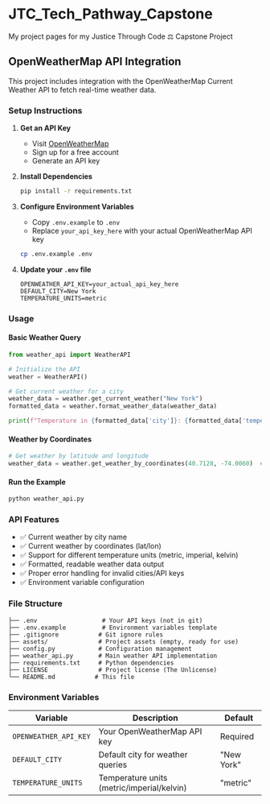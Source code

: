# JTC_Tech_Pathway_Capstone

My project pages for my Justice Through Code ⚖ Capstone Project

## OpenWeatherMap API Integration

This project includes integration with the OpenWeatherMap Current Weather API to fetch real-time weather data.

### Setup Instructions

1. **Get an API Key**
   - Visit [OpenWeatherMap](https://openweathermap.org/api)
   - Sign up for a free account
   - Generate an API key

2. **Install Dependencies**

   ```bash
   pip install -r requirements.txt
   ```

3. **Configure Environment Variables**

   - Copy `.env.example` to `.env`
   - Replace `your_api_key_here` with your actual OpenWeatherMap API key

   ```bash
   cp .env.example .env
   ```

4. **Update your `.env` file**

   ```env
   OPENWEATHER_API_KEY=your_actual_api_key_here
   DEFAULT_CITY=New York
   TEMPERATURE_UNITS=metric
   ```

### Usage

#### Basic Weather Query

```python
from weather_api import WeatherAPI

# Initialize the API
weather = WeatherAPI()

# Get current weather for a city
weather_data = weather.get_current_weather("New York")
formatted_data = weather.format_weather_data(weather_data)

print(f"Temperature in {formatted_data['city']}: {formatted_data['temperature']}°")
```

#### Weather by Coordinates

```python
# Get weather by latitude and longitude
weather_data = weather.get_weather_by_coordinates(40.7128, -74.0060)  # NYC coordinates
```

#### Run the Example

```bash
python weather_api.py
```

### API Features

- ✅ Current weather by city name
- ✅ Current weather by coordinates (lat/lon)
- ✅ Support for different temperature units (metric, imperial, kelvin)
- ✅ Formatted, readable weather data output
- ✅ Proper error handling for invalid cities/API keys
- ✅ Environment variable configuration

### File Structure

```text
├── .env                  # Your API keys (not in git)
├── .env.example          # Environment variables template
├── .gitignore           # Git ignore rules
├── assets/              # Project assets (empty, ready for use)
├── config.py            # Configuration management
├── weather_api.py       # Main weather API implementation
├── requirements.txt     # Python dependencies
├── LICENSE              # Project license (The Unlicense)
└── README.md           # This file
```

### Environment Variables

| Variable | Description | Default |
|----------|-------------|---------|
| `OPENWEATHER_API_KEY` | Your OpenWeatherMap API key | Required |
| `DEFAULT_CITY` | Default city for weather queries | "New York" |
| `TEMPERATURE_UNITS` | Temperature units (metric/imperial/kelvin) | "metric" |
